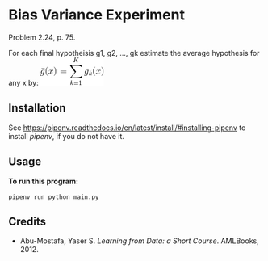 # Bias Variance Experiment

Problem 2.24, p. 75.

For each final hypotheisis g1, g2, ..., gk estimate the average hypothesis for any x by:
![analytic expression of average hypothesis](img/average_hypothesis.gif)

## Installation

See https://pipenv.readthedocs.io/en/latest/install/#installing-pipenv to install *pipenv*, if you do not have it.

## Usage

**To run this program:**
```
pipenv run python main.py
```

## Credits
- Abu-Mostafa, Yaser S. *Learning from Data: a Short Course*. AMLBooks, 2012.